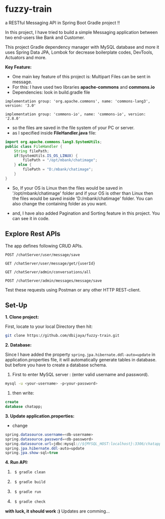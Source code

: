 # fuzzy-train

a RESTful Messaging API in Spring Boot Gradle project !!

In this project, I have tried to build a simple Messaging application between two end-users like Bank and Customer.

This project Gradle dependency manager with MySQL database and more it uses Spring Data JPA, Lombok for decrease
boilerplate codes, DevTools, Actuators and more.

**Key Feature:**

- One main key feature of this project is: Multipart Files can be sent in message.
- For this: I have used two libraries **apache-commons** and **commons.io**
- Dependencies: look in build.gradle file

`implementation group: 'org.apache.commons', name: 'commons-lang3', version: '3.0'`

`implementation group: 'commons-io', name: 'commons-io', version: '2.8.0'`

- so the files are saved in the file system of your PC or server.
- as I specified inside **FileHandler.java** file:

```java
import org.apache.commons.lang3.SystemUtils;
public class FileHandler {
    String filePath;
    if(SystemUtils.IS_OS_LINUX) {
        filePath = "/opt/mbank/chatimage";
    } else {
        filePath = "D:/mbank/chatimage";
    }
}
```

- So, If your OS is Linux then the files would be saved in '/opt/mbank/chatimage' folder and if your OS is other than
  Linux then the files would be saved inside 'D:/mbank/chatimage' folder. You can also change the containing folder as
  you want.

- and, I have also added Pagination and Sorting feature in this project. You can see it in code.

## Explore Rest APIs

The app defines following CRUD APIs.

    POST /chatServer/user/message/save
    
    GET /chatServer/user/message/get/{userId}
    
    GET /chatServer/admin/conversations/all

    POST /chatServer/admin/messages/message/save

Test these requests using Postman or any other HTTP REST-client.

## Set-Up

**1. Clone project:**

First, locate to your local Directory then hit:

```bash
git clone https://github.com/dbijaya/fuzzy-train.git
```

**2. Database:**

Since I have added the property `spring.jpa.hibernate.ddl-auto=update` in application.properties file, it will
automatically generate tables in database. but before you have to create a database schema.

1. First to enter MySQL server : (enter valid username and password).

```bash
mysql -u <your-username> -p<your-password>
```

1. then write:

```sql
create
database chatapp;
```

**3. Update application.properties:**

+ change

```java
spring.datasource.username=<db-username>
spring.datasource.password=<db-password>
spring.datasource.url=jdbc:mysql://${MYSQL_HOST:localhost}:3306/chatapp
spring.jpa.hibernate.ddl-auto=update
spring.jpa.show-sql=true
```

**4. Run API:**

1. ```bash
    $ gradle clean
    ```

1. ```bash
    $ gradle build
    ```

1. ```bash
    $ gradle run
    ```

1. ```bash
    $ gradle check
    ```

**with luck, it should work :)**
Updates are comming...
